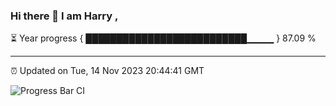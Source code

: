 ### Hi there 👋 I am Harry , 

⏳ Year progress { ██████████████████████████▁▁▁▁ } 87.09 %

---

⏰ Updated on Tue, 14 Nov 2023 20:44:41 GMT

![Progress Bar CI](https://github.com/duykhang68/duykhang68/workflows/Progress%20Bar%20CI/badge.svg)
